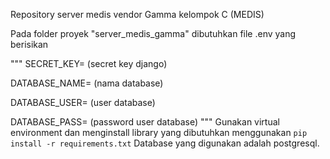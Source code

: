 Repository server medis vendor Gamma kelompok C (MEDIS)

Pada folder proyek "server_medis_gamma" dibutuhkan file .env yang berisikan 

"""
SECRET_KEY= (secret key django)

DATABASE_NAME= (nama database)

DATABASE_USER= (user database)

DATABASE_PASS= (password user database)
"""
Gunakan virtual environment dan menginstall library yang dibutuhkan menggunakan `pip install -r requirements.txt`
Database yang digunakan adalah postgresql.
